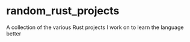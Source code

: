 # random_rust_projects
A collection of the various Rust projects I work on to learn the language better
